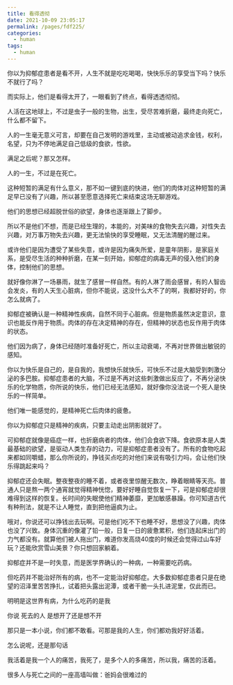 ```yaml
---
title: 看得透彻
date: 2021-10-09 23:05:17
permalink: /pages/fdf225/
categories:
  - human
tags:
  - human
---
```



你以为抑郁症患者是看不开，人生不就是吃吃喝喝，快快乐乐的享受当下吗？快乐不就行了吗？



而实际上，他们是看得太开了，一眼看到了终点，看得透透彻彻。

人活在这地球上，不过是虫子一般的生物，出生，受尽苦难折磨，最终走向死亡，什么都不留下。

人的一生毫无意义可言，却要在自己发明的游戏里，主动或被动追求金钱，权利，名望，只为不停地满足自己低级的食欲，性欲。

满足之后呢？那又怎样。

人的一生，不过是在死亡。

这种短暂的满足有什么意义，那不如一键到底的快进，他们的肉体对这种短暂的满足早已没有了兴趣，所以甚至愿意选择死亡来结束这场无聊游戏。

他们的思想已经超脱世俗的欲望，身体也逐渐跟上了脚步。

所以不是他们不想，而是已经生理的，本能的，对美味的食物失去兴趣，对性失去兴趣，对万事万物失去兴趣，更无法愉快的享受睡眠，又无法清醒的醒过来。

或许他们是因为遭受了某些失意，或许是因为痛失所爱，是童年阴影，是家庭关系，是受尽生活的种种折磨，在某一刻开始，抑郁症的病毒无声的侵入他们的身体，控制他们的思想。

就好像你淋了一场暴雨，就生了感冒一样自然。有的人淋了雨会感冒，有的人智齿会发炎，有的人天生心脏病，但你不能说，这没什么大不了的啊，我都好好的，你怎么就病了。

抑郁症被确认是一种精神性疾病，自然不同于心脏病。但是物质虽然决定意识，意识也能反作用于物质。肉体的存在决定精神的存在，但精神的状态也反作用于肉体的状态。

他们因为病了，身体已经随时准备好死亡，所以主动衰竭，不再对世界做出敏锐的感知。

你以为快乐是自己的，是自我的，我想快乐就快乐，可快乐不过是大脑受到刺激分泌的多巴胺。抑郁症患者的大脑，不过是不再对这些刺激做出反应了，不再分泌快乐的化学物质，你所说的快乐，他们已经无法感知，就好像你没法说一个死人是快乐的一样简单。

他们唯一能感觉的，是精神死亡后肉体的疲惫。

你以为抑郁症只是精神的疾病，只要主动走出阴影就好了。

可抑郁症就像是癌症一样，也折磨病者的肉体，他们会食欲下降。食欲原本是人类最基础的欲望，是驱动人类生存的动力，可是抑郁症患者没有了。所有的食物吃起来都如同嚼蜡，那么你所说的，挣钱买点吃的对他们来说有吸引力吗，会让他们快乐得跳起来吗？

抑郁症还会失眠。整夜整夜的睡不着，或者夜里惊醒无数次，睁着眼睛等天亮。普通人只是熬一两个通宵就觉得精神恍惚，要好好睡自觉恢复一下，可是抑郁症却很难得到这样的恢复。长时间的失眠使他们精神萎靡，更加敏感暴躁。你可知道古代有种刑法，就是不让人睡觉，直到把他逼疯为止。

哦对，你说还可以挣钱出去玩啊。可是他们吃不下也睡不好，思想没了兴趣，肉体也没了兴致。身体沉重的像灌了铅一般，日复一日的疲惫累积，他们连起床出门的力气都没有。就算他们被人拖出门，难道你发高烧40度的时候还会觉得过山车好玩？还能欣赏雪山美景？你只想回家躺着。

抑郁症并不是一时失意，而是医学界确认的一种病，一种需要吃药病。

但吃药并不能治好所有的病，也不一定能治好抑郁症。大多数抑郁症患者只是在绝望的沼泽里苦苦挣扎，试着把头露出泥潭，或者干脆一头扎进泥里，仅此而已。

明明是这世界有病，为什么吃药的是我





你说 死去的人 是想开了还是想不开



那只是一本小说，你们都不敢看。可那是我的人生，你们都劝我好好活着。



怎么说呢，还是那句话



我活着是我一个人的痛苦，我死了，是多个人的多痛苦，所以我，痛苦的活着。



很多人与死亡之间的一座高墙叫做：爸妈会很难过的

